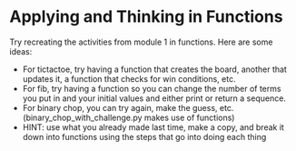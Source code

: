 # Applying and Thinking in Functions
Try recreating the activities from module 1 in functions. Here are some ideas:
* For tictactoe, try having a function that creates the board, another that updates it, a function that checks for win conditions, etc.
* For fib, try having a function so you can change the number of terms you put in and your initial values and either print or return a sequence.
* For binary chop, you can try again, make the guess, etc. (binary_chop_with_challenge.py makes use of functions)
* HINT: use what you already made last time, make a copy, and break it down into functions using the steps that go into doing each thing
